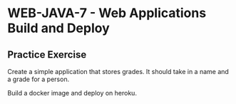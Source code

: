 # WEB-JAVA-7 - Web Applications Build and Deploy

## Practice Exercise
Create a simple application that stores grades. It should take in a name and a grade for a person.

Build a docker image and deploy on heroku. 
